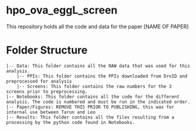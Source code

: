 # hpo_ova_eggL_screen
This repository holds all the code and data for the paper [NAME OF PAPER]

# Folder Structure

```
|-- Data: This folder contains all the RAW data that was used for this analysis. 
    |-- PPIs: This folder contains the PPIs downloaded from DroID and preprocessed for analysis
    |-- Screens: This folder contains the raw numbers for the 3 screens prior to preprocessing.
|-- Notebooks: This folder contains all the code for the different analysis. The code is numbered and must be run in the indicated order. 
|-- Paper/Figures: REMOVE THIS PRIOR TO PUBLISHING, this was for internal use between Tarun and Leo
|-- Results: This folder contains all the files resulting from a processing by the python code found in Notebooks.
```
